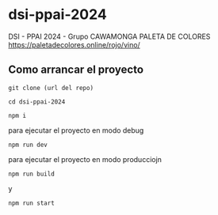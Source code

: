 # dsi-ppai-2024
DSI - PPAI 2024 - Grupo CAWAMONGA
PALETA DE COLORES https://paletadecolores.online/rojo/vino/


## Como arrancar el proyecto

`git clone (url del repo)`

`cd dsi-ppai-2024` 

`npm i` 

para ejecutar el proyecto en modo debug

`npm run dev`

para ejecutar el proyecto en modo producciojn

`npm run build`

y

`npm run start`